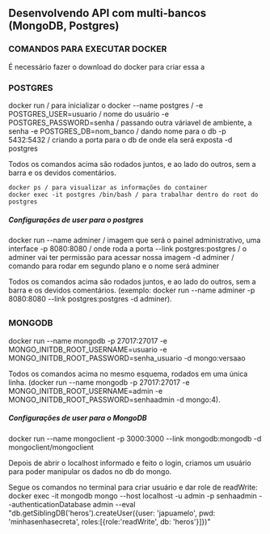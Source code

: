 ## Desenvolvendo API com multi-bancos (MongoDB, Postgres)

<h3>COMANDOS PARA EXECUTAR DOCKER</h3>
É necessário fazer o download do docker para criar essa a
<h3>POSTGRES</h3>
    docker run / para inicializar o docker
    --name postgres / 
    -e POSTGRES_USER=usuario / nome do usuário  
    -e POSTGRES_PASSWORD=senha / passando outra váriavel de ambiente, a senha
    -e POSTGRES_DB=nom_banco / dando nome para o db
    -p 5432:5432 / criando a porta para o db de onde ela será exposta
    -d postgres

Todos os comandos acima são rodados juntos, e ao lado do outros, sem a barra e os devidos comentários. 

    docker ps / para visualizar as informações do container 
    docker exec -it postgres /bin/bash / para trabalhar dentro do root do postgres 

<h5>Configurações de user para o postgres </h5>
    docker run 
    --name adminer / imagem que será o painel administrativo, uma interface
    -p 8080:8080 / onde roda a porta
    --link postgres:postgres / o adminer vai ter permissão para acessar nossa imagem
    -d adminer / comando para rodar em segundo plano e o nome será adminer 

Todos os comandos acima são rodados juntos, e ao lado do outros, sem a barra e os devidos comentários. 
(exemplo: docker run --name adminer -p 8080:8080 --link postgres:postgres -d adminer).

##

<h3>MONGODB</h3>
docker run 
--name mongodb 
-p 27017:27017 
-e MONGO_INITDB_ROOT_USERNAME=usuario 
-e MONGO_INITDB_ROOT_PASSWORD=senha_usuario 
-d mongo:versaao

Todos os comandos acima no mesmo esquema, rodados em uma única linha. 
(docker run --name mongodb -p 27017:27017 -e MONGO_INITDB_ROOT_USERNAME=admin -e MONGO_INITDB_ROOT_PASSWORD=senhaadmin -d mongo:4).

<h5>Configurações de user para o MongoDB </h5>
docker run --name mongoclient -p 3000:3000 --link mongodb:mongodb -d mongoclient/mongoclient 

Depois de abrir o localhost informado e feito o login, criamos um usuário para poder manipular os dados 
no db do mongo. 

Segue os comandos no terminal para criar usuário e dar role de readWrite:
    docker exec -it mongodb mongo --host localhost -u admin -p senhaadmin --authenticationDatabase admin --eval "db.getSiblingDB('heros').createUser({user: 'japuamelo', pwd: 'minhasenhasecreta', roles:[{role:'readWrite', db: 'heros'}]})"


